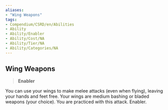 ```yaml
---
aliases:
- "Wing Weapons"
tags:
- Compendium/CSRD/en/Abilities
- Ability
- Ability/Enabler
- Ability/Cost/NA
- Ability/Tier/NA
- Ability/Categories/NA
---
```


  
## Wing Weapons  
>**Enabler**
  
You can use your wings to make melee attacks (even when flying), leaving your hands and feet free. Your wings are medium bashing or bladed weapons (your choice). You are practiced with this attack. Enabler.